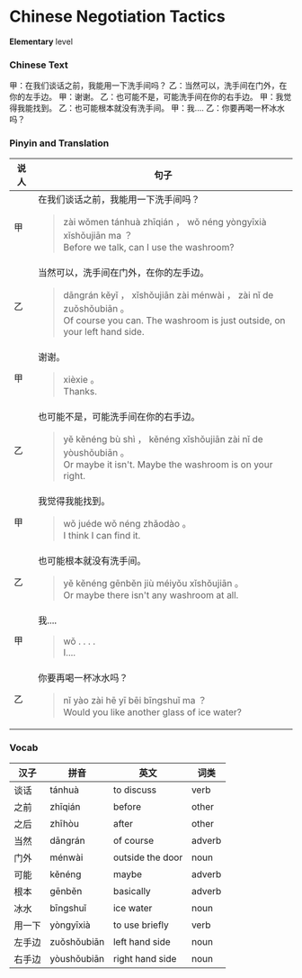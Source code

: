 # Chinese Negotiation Tactics
**Elementary** level
### Chinese Text
甲：在我们谈话之前，我能用一下洗手间吗？
乙：当然可以，洗手间在门外，在你的左手边。
甲：谢谢。
乙：也可能不是，可能洗手间在你的右手边。
甲：我觉得我能找到。
乙：也可能根本就没有洗手间。
甲：我....
乙：你要再喝一杯冰水吗？

### Pinyin and Translation
|说人|句子|
|----|----|
|甲|在我们谈话之前，我能用一下洗手间吗？<blockquote>zài wǒmen tánhuà zhīqián ， wǒ néng yòngyīxià xǐshǒujiān ma ？<br />Before we talk, can I use the washroom?</blockquote>|
|乙|当然可以，洗手间在门外，在你的左手边。<blockquote>dāngrán kěyǐ ， xǐshǒujiān zài  ménwài ， zài nǐ de zuǒshǒubiān 。<br />Of course you can. The washroom is just outside, on your left hand side.</blockquote>|
|甲|谢谢。<blockquote>xièxie 。<br />Thanks.</blockquote>|
|乙|也可能不是，可能洗手间在你的右手边。<blockquote>yě kěnéng bù shì ， kěnéng xǐshǒujiān zài nǐ de yòushǒubiān 。<br />Or maybe it isn't. Maybe the washroom is on your right.</blockquote>|
|甲|我觉得我能找到。<blockquote>wǒ juéde wǒ néng zhǎodào 。<br />I think I can find it.</blockquote>|
|乙|也可能根本就没有洗手间。<blockquote>yě kěnéng gēnběn jiù méiyǒu xǐshǒujiān 。<br />Or maybe there isn't any washroom at all.</blockquote>|
|甲|我....<blockquote>wǒ . . . .<br />I....</blockquote>|
|乙|你要再喝一杯冰水吗？<blockquote>nǐ yào zài hē yī bēi bīngshuǐ ma ？<br />Would you like another glass of ice water?</blockquote>|
### Vocab
|汉子|拼音|英文|词类|
|----|----|----|----|
|谈话|tánhuà|to discuss|verb|
|之前|zhīqián|before|other|
|之后|zhīhòu|after|other|
|当然|dāngrán|of course|adverb|
|门外|ménwài|outside the door|noun|
|可能|kěnéng|maybe|adverb|
|根本|gēnběn|basically|adverb|
|冰水|bīngshuǐ|ice water|noun|
|用一下|yòngyīxià|to use briefly|verb|
|左手边|zuǒshǒubiān|left hand side|noun|
|右手边|yòushǒubiān|right hand side|noun|